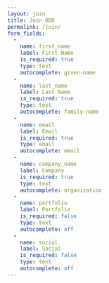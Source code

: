 ```yaml
---
layout: join
title: Join DDD
permalink: /join/
form_fields:
  -
    name: first_name
    label: First Name
    is_required: true
    type: text
    autocomplete: given-name
  -
    name: last_name
    label: Last Name
    is_required: true
    type: text
    autocomplete: family-name
  -
    name: email
    label: Email
    is_required: true
    type: email
    autocomplete: email
  -
    name: company_name
    label: Company
    is_required: true
    type: text
    autocomplete: organization
  -
    name: portfolio
    label: Portfolio
    is_required: false
    type: text
    autocomplete: off
  -
    name: social
    label: Social
    is_required: false
    type: text
    autocomplete: off
---
```

